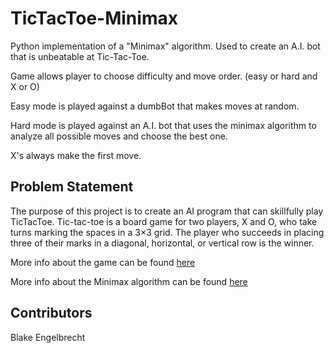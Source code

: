 # TicTacToe-Minimax

Python implementation of a "Minimax" algorithm. Used to create an A.I. bot that is unbeatable at Tic-Tac-Toe.

Game allows player to choose difficulty and move order. (easy or hard and X or O) 

Easy mode is played against a dumbBot that makes moves at random. 

Hard mode is played against an A.I. bot
that uses the minimax algorithm to analyze all possible moves and choose the best one.

X's always make the first move.

## Problem Statement
The purpose of this project is to create an AI program that can skillfully play
TicTacToe. Tic-tac-toe is a board game for two players, X and O, who take turns
marking the spaces in a 3×3 grid. The player who succeeds in placing three of
their marks in a diagonal, horizontal, or vertical row is the winner.

More info about the game can be found [here](https://en.wikipedia.org/wiki/Tic-tac-toe)

More info about the Minimax algorithm can be found [here](https://en.wikipedia.org/wiki/Minimax)







## Contributors
Blake Engelbrecht

